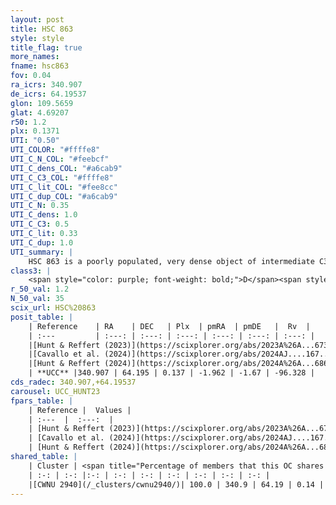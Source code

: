 ```yaml
---
layout: post
title: HSC 863
style: style
title_flag: true
more_names: 
fname: hsc863
fov: 0.04
ra_icrs: 340.907
de_icrs: 64.19537
glon: 109.5659
glat: 4.69207
r50: 1.2
plx: 0.1371
UTI: "0.50"
UTI_COLOR: "#ffffe8"
UTI_C_N_COL: "#feebcf"
UTI_C_dens_COL: "#a6cab9"
UTI_C_C3_COL: "#ffffe8"
UTI_C_lit_COL: "#fee8cc"
UTI_C_dup_COL: "#a6cab9"
UTI_C_N: 0.35
UTI_C_dens: 1.0
UTI_C_C3: 0.5
UTI_C_lit: 0.33
UTI_C_dup: 1.0
UTI_summary: |
    HSC 863 is a poorly populated, very dense object of intermediate C3 quality. It was recently reported in the literature. This object shares a large percentage of members with a later reported entry.
class3: |
    <span style="color: purple; font-weight: bold;">D</span><span style="color: green; font-weight: bold;">A</span>
r_50_val: 1.2
N_50_val: 35
scix_url: HSC%20863
posit_table: |
    | Reference    | RA    | DEC   | Plx  | pmRA  | pmDE   |  Rv  |
    | :---         | :---: | :---: | :---: | :---: | :---: | :---: |
    |[Hunt & Reffert (2023)](https://scixplorer.org/abs/2023A%26A...673A.114H) | 340.908 | 64.194 | 0.131 | -1.97 | -1.683 | -92.734 |
    |[Cavallo et al. (2024)](https://scixplorer.org/abs/2024AJ....167...12C) | 340.959 | 64.178 | 0.128 | -- | -- | -- |
    |[Hunt & Reffert (2024)](https://scixplorer.org/abs/2024A%26A...686A..42H) | 340.908 | 64.194 | 0.131 | -1.97 | -1.683 | -92.734 |
    | **UCC** |340.907 | 64.195 | 0.137 | -1.962 | -1.67 | -96.328 | 
cds_radec: 340.907,+64.19537
carousel: UCC_HUNT23
fpars_table: |
    | Reference |  Values |
    | :---  |  :---:  |
    | [Hunt & Reffert (2023)](https://scixplorer.org/abs/2023A%26A...673A.114H) | `AV50=3.505, diffAV50=1.886, MOD50=13.877, logAge50=8.393` |
    | [Cavallo et al. (2024)](https://scixplorer.org/abs/2024AJ....167...12C) | `AV50=3.92, dMod50=14.62, logAge50=8.09, [Fe/H]50=-0.69` |
    | [Hunt & Reffert (2024)](https://scixplorer.org/abs/2024A%26A...686A..42H) | `MassJ=686.184` |
shared_table: |
    | Cluster | <span title="Percentage of members that this OC shares with the ones listed">%</span>   | RA   | DEC   | Plx   | pmRA  | pmDE  | Rv | UTI |
    | :-: | :-: |:-: | :-: | :-: | :-: | :-: | :-: | :-: |
    |[CWNU 2940](/_clusters/cwnu2940/)| 100.0 | 340.9 | 64.19 | 0.14 | -1.96 | -1.67 | -96.33 |0.11 |
---
```

